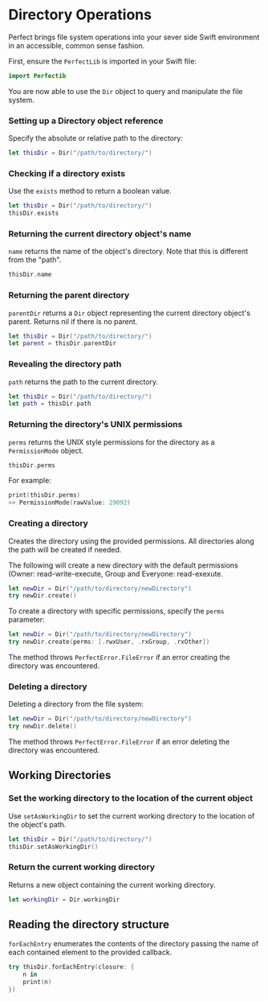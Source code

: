 # Directory Operations

Perfect brings file system operations into your sever side Swift environment in an accessible, common sense fashion.

First, ensure the `PerfectLib` is imported in your Swift file:

``` swift
import Perfectib
```
You are now able to use the `Dir` object to query and manipulate the file system.

### Setting up a Directory object reference

Specify the absolute or relative path to the directory:

``` swift
let thisDir = Dir("/path/to/directory/")
```

### Checking if a directory exists

Use the `exists` method to return a boolean value.

``` swift
let thisDir = Dir("/path/to/directory/")
thisDir.exists
```

### Returning the current directory object's name

`name` returns the name of the object's directory. Note that this is different from the "path".

``` swift
thisDir.name
```

### Returning the parent directory

`parentDir` returns a `Dir` object representing the current directory object's parent. Returns nil if there is no parent.

``` swift
let thisDir = Dir("/path/to/directory/")
let parent = thisDir.parentDir
```

### Revealing the directory path

`path` returns the path to the current directory.

``` swift
let thisDir = Dir("/path/to/directory/")
let path = thisDir.path
```

### Returning the directory's UNIX permissions

`perms` returns the UNIX style permissions for the directory as a `PermissionMode` object.

``` swift
thisDir.perms
```

For example:

``` swift
print(thisDir.perms)
>> PermissionMode(rawValue: 29092)
```

### Creating a directory

Creates the directory using the provided permissions. All directories along the path will be created if needed.

The following will create a new directory with the default permissions (Owner: read-write-execute, Group and Everyone: read-exexute.

``` swift
let newDir = Dir("/path/to/directory/newDirectory")
try newDir.create()
```

To create a directory with specific permissions, specify the `perms` parameter:

``` swift
let newDir = Dir("/path/to/directory/newDirectory")
try newDir.create(perms: [.rwxUser, .rxGroup, .rxOther])
```

The method throws `PerfectError.FileError` if an error creating the directory was encountered.


### Deleting a directory

Deleting a directory from the file system:

``` swift
let newDir = Dir("/path/to/directory/newDirectory")
try newDir.delete()
```

The method throws `PerfectError.FileError` if an error deleting the directory was encountered.




## Working Directories

### Set the working directory to the location of the current object

Use `setAsWorkingDir` to set the current working directory to the location of the object's path.

``` swift
let thisDir = Dir("/path/to/directory/")
thisDir.setAsWorkingDir()
```


### Return the current working directory

Returns a new object containing the current working directory.

``` swift
let workingDir = Dir.workingDir
```


## Reading the directory structure

`forEachEntry` enumerates the contents of the directory passing the name of each contained element to the provided callback.

``` swift 
try thisDir.forEachEntry(closure: {
	n in
	print(n)
})
```